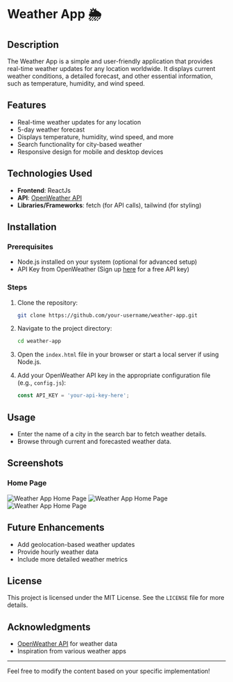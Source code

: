 # Weather App 🌦️  

## Description  
The Weather App is a simple and user-friendly application that provides real-time weather updates for any location worldwide. It displays current weather conditions, a detailed forecast, and other essential information, such as temperature, humidity, and wind speed.  

## Features  
- Real-time weather updates for any location  
- 5-day weather forecast  
- Displays temperature, humidity, wind speed, and more  
- Search functionality for city-based weather  
- Responsive design for mobile and desktop devices  

## Technologies Used  
- **Frontend**: ReactJs 
- **API**: [OpenWeather API](https://openweathermap.org/)  
- **Libraries/Frameworks**: fetch (for API calls), tailwind (for styling)  

## Installation  

### Prerequisites  
- Node.js installed on your system (optional for advanced setup)  
- API Key from OpenWeather (Sign up [here](https://openweathermap.org/) for a free API key)  

### Steps  
1. Clone the repository:  
   ```bash  
   git clone https://github.com/your-username/weather-app.git  
   ```  

2. Navigate to the project directory:  
   ```bash  
   cd weather-app  
   ```  

3. Open the `index.html` file in your browser or start a local server if using Node.js.  

4. Add your OpenWeather API key in the appropriate configuration file (e.g., `config.js`):  
   ```javascript  
   const API_KEY = 'your-api-key-here';  
   ```  

## Usage  
- Enter the name of a city in the search bar to fetch weather details.  
- Browse through current and forecasted weather data.  

## Screenshots
### Home Page
![Weather App Home Page](https://raw.githubusercontent.com/Hariharan4018/weather-app/main/assets/1.png)
![Weather App Home Page](https://raw.githubusercontent.com/Hairharan4018/weather-app/main/assets/2.png)
![Weather App Home Page](https://raw.githubusercontent.com/Hariharan4018/weather-app/main/assets/3.png)

## Future Enhancements  
- Add geolocation-based weather updates  
- Provide hourly weather data  
- Include more detailed weather metrics  

## License  
This project is licensed under the MIT License. See the `LICENSE` file for more details.  

## Acknowledgments  
- [OpenWeather API](https://openweathermap.org/) for weather data  
- Inspiration from various weather apps  

---  

Feel free to modify the content based on your specific implementation!
